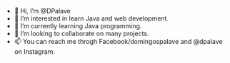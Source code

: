 - 👋 Hi, I’m @DPalave
- 👀 I’m interested in learn Java and web development.
- 🌱 I’m currently learning Java programming.
- 💞️ I’m looking to collaborate on many projects.
- 📫 You can reach me throgh Facebook/domingospalave and @dpalave on Instagram.

<!---
DPalave/DPalave is a ✨ special ✨ repository because its `README.md` (this file) appears on your GitHub profile.
You can click the Preview link to take a look at your changes.
--->
